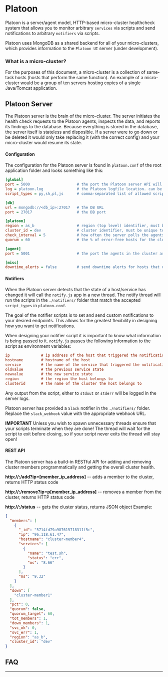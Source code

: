 # Platoon

Platoon is a server/agent model, HTTP-based micro-cluster healthcheck system that allows you to monitor arbitrary `services` via scripts and send notifications to arbitrary `notifiers` via scripts. 

Platoon uses MongoDB as a shared backend for all of your micro-clusters, which provides information to the `Platoon UI` server (under development).

### What is a micro-cluster?

For the purposes of this document, a micro-cluster is a collection of same-task hosts (hosts that perform the same function). An example of a micro-cluster would be a group of ten servers hosting copies of a single Java/Tomcat application.


## Platoon Server

The Platoon server is the brain of the micro-cluster. The server initiates the health check requests to the Platoon agents, inspects the data, and reports its findings to the database. Because everything is stored in the database, the server itself is stateless and disposible. If a server were to go down or be deleted it would only take replacing it (with the correct config) and your micro-cluster would resume its state. 

#### Configuration

The configuration for the Platoon server is found in `platoon.conf` of the root application folder and looks something like this:
```ini
[global]                        
port = 5000                     # the port the Platoon server API will listen on
log = platoon.log               # the Platoon logfile location. can be a path (eg, /var/log/platoon.log)
script_types = py,sh,pl,js      # comma-separated list of allowed script extensions for notifier scripts

[db]
url = mongodb://<db_ip>:27017   # the DB URL
port = 27017                    # the DB port

[platoon]
region = as_b                   # region (top level) identifier, must be unique to the database
cluster_id = dev                # cluster identifier, must be unique to that region
check_interval = 5              # how often the server polls the agents, in seconds.
quorum = 60                     # the % of error-free hosts for the cluster to be healthy

[agent]
port = 5001                     # the port the agents in the cluster are listening on

[misc]
downtime_alerts = false         # send downtime alerts for hosts that don't respond
```

#### Notifiers

When the Platoon server detects that the state of a host/service has changed it will call the `notify.js` app in a new thread. The notify thread will run the scripts in the `./notifiers/` folder that match the accepted `script_types` in `platoon.conf`. 

The goal of the notifier scripts is to set and send custom notifications to your desired endpoints. This allows for the greatest flexibility in designing how you want to get notifications. 

When designing your notifier script it is important to know what information is being passed to it. `notify.js` passes the following information to the script as environment variables:

```ini
ip              # ip address of the host that triggered the notification
hostname        # hostname of the host
service         # the name of the service that triggered the notification
oldvalue        # the previous service state
newvalue        # the new service state
region          # the region the host belongs to
clusterid       # the name of the cluster the host belongs to
```

Any output from the script, either to `stdout` or `stderr` will be logged in the server logs.

Platoon server has provided a `Slack` notifier in the `./notifiers/` folder. Replace the `slack_webhook` value with the appropriate webhook URL.

**IMPORTANT** Unless you wish to spawn unnecessary threads ensure that your scripts terminate when they are done! The thread will wait for the script to exit before closing, so if your script never exits the thread will stay open!

#### REST API

The Platoon server has a build-in RESTful API for adding and removing cluster members programmatically and getting the overall cluster health.

**http://<server>:<port>/add?ip=[member_ip_address]** -- adds a member to the cluster, returns HTTP status code

**http://<server>:<port>/remove?ip=p[member_ip_address]** -- removes a member from the cluster, returns HTTP status code

**http://<server>:<port>/status** -- gets the cluster status, returns JSON object
Example:
```JSON
{
  "members": [
    {
      "_id": "5714fd79a987615718311f5c",
      "ip": "96.118.61.47",
      "hostname": "cluster-member4",
      "services": [
        {
          "name": "test.sh",
          "status": "err",
          "ms": "8.66"
        }
      ],
      "ms": "9.32"
    }
  ],
  "down": [
    "cluster-member1"
  ],
  "pct": 0,
  "quorum": false,
  "quorum_target": 60,
  "tot_members": 1,
  "down_members": 1,
  "svc_ok": 0,
  "svc_err": 1,
  "region": "as_b",
  "cluster_id": "dev"
}
```

## FAQ

* ****